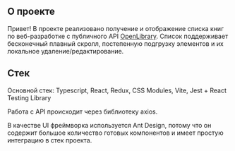 ## О проекте

Привет! В проекте реализовано получение и отображение cписка книг по веб-разработке с публичного API [OpenLibrary](https://openlibrary.org/dev/docs/api/search). Список поддерживает бесконечный плавный скролл, постепенную подгрузку элементов и их локальное удаление/редактирование.

## Cтек

Основной стек: Typescript, React, Redux, CSS Modules, Vite, Jest + React Testing Library

Работа с API происходит через библиотеку axios.

В качестве UI фреймворка используется Ant Design, потому что он содержит большое количество готовых компонентов и имеет простую интеграцию в стек проекта.




